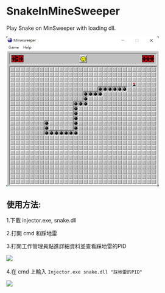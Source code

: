 # SnakeInMineSweeper
Play Snake on MinSweeper with loading dll.

<img src = "https://github.com/LiMinChu914/SnakeInMineSweeper/blob/main/screenshot.png" width = "400">

## 使用方法:

1.下載 injector.exe, snake.dll

2.打開 cmd 和踩地雷

3.打開工作管理員點進詳細資料並查看踩地雷的PID

<img src = "https://user-images.githubusercontent.com/61506816/192155929-6652df4d-60a0-4fc7-8f02-896bb0a840c1.png" width = "400">

4.在 cmd 上輸入 `Injector.exe snake.dll "踩地雷的PID"`

<img src = "https://user-images.githubusercontent.com/61506816/192155948-c5ca49dc-3bfd-466f-8a15-aacc63488b89.png" width = "400">


